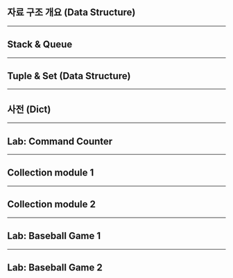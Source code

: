 ## 자료 구조 개요 (Data Structure)










---

## Stack & Queue










---

## Tuple & Set (Data Structure)











---

## 사전 (Dict)













---

## Lab: Command Counter








---

## Collection module 1











---

## Collection module 2








---

## Lab: Baseball Game 1










---

## Lab: Baseball Game 2





